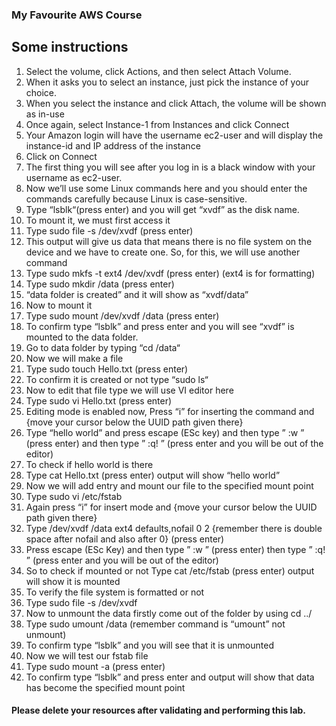 ### My Favourite AWS Course

## Some instructions

1.	Select the volume, click Actions, and then select Attach Volume. 
2.	When it asks you to select an instance, just pick the instance of your choice. 
3.	When you select the instance and click Attach, the volume will be shown as in-use
4.	Once again, select Instance-1 from Instances and click Connect
5.	Your Amazon login will have the username ec2-user and will display the instance-id and IP address of the instance
6.	Click on Connect
7.	The first thing you will see after you log in is a black window with your username as ec2-user.
8.	Now we’ll use some Linux commands here and you should enter the commands carefully because Linux is case-sensitive.
9.	Type “lsblk“(press enter) and you will get “xvdf” as the disk name.
10.	To mount it, we must first access it
11.	Type sudo file -s /dev/xvdf (press enter)
12.	This output will give us data that means there is no file system on the device and we have to create one. So, for this, we will use another command
13.	Type sudo mkfs -t ext4 /dev/xvdf (press enter) (ext4 is for formatting)
14.	Type sudo mkdir /data (press enter)
15.	“data folder is created” and it will show as “xvdf/data”
16.	Now to mount it
17.	Type sudo mount /dev/xvdf /data (press enter) 
18.	To confirm type “lsblk” and press enter and you will see “xvdf” is mounted to the data folder.
19.	Go to data folder by typing “cd /data“
20.	Now we will make a file
21.	Type sudo touch Hello.txt (press enter)
22.	To confirm it is created or not type “sudo ls“
23.	Now to edit that file type we will use VI editor here
24.	Type sudo vi Hello.txt (press enter)
25.	Editing mode is enabled now, Press “i” for inserting the command and {move your cursor below the UUID path given there}
26.	Type “hello world” and press escape (ESc key) and then type ” :w ” (press enter) and then type ” :q! ” (press enter and you will be out of the editor)
27.	To check if hello world is there
28.	Type cat Hello.txt (press enter) output will show “hello world” 
29.	Now we will add entry and mount our file to the specified mount point
30.	Type sudo vi  /etc/fstab
31.	Again press “i” for insert mode and {move your cursor below the UUID path given there}
32.	Type /dev/xvdf /data ext4 defaults,nofail  0  2 {remember there is double space after nofail and also after 0} (press enter)
33.	Press escape (ESc Key) and then type ” :w ” (press enter) then type ” :q! ” (press enter and you will be out of the editor)
34.	So to check if mounted or not  Type cat /etc/fstab (press enter) output will show it is mounted
35.	To verify the file system is formatted or not
36.	Type sudo file -s /dev/xvdf
37.	Now to unmount the data firstly come out of the folder by using cd ../
38.	Type sudo umount /data (remember command is “umount” not unmount)
39.	To confirm type “lsblk” and you will see that it is unmounted
40.	Now we will test our fstab file
41.	Type sudo mount -a (press enter)
42.	To confirm type “lsblk” and press enter and output will show that data has become the specified mount point



#### Please delete your resources after validating and performing this lab.
